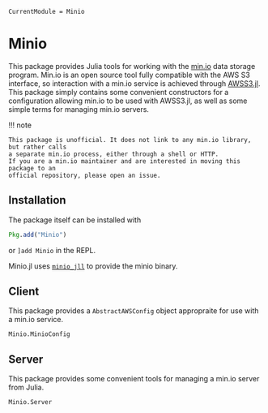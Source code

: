 ```@meta
CurrentModule = Minio
```

# Minio
This package provides Julia tools for working with the [min.io](https://min.io) data
storage program.  Min.io is an open source tool fully compatible with the AWS S3
interface, so interaction with a min.io service is achieved through
[AWSS3.jl](https://github.com/JuliaCloud/AWSS3.jl).  This package simply contains some
convenient constructors for a configuration allowing min.io to be used with AWSS3.jl, as
well as some simple terms for managing min.io servers.

!!! note

    This package is unofficial. It does not link to any min.io library, but rather calls
    a separate min.io process, either through a shell or HTTP.
    If you are a min.io maintainer and are interested in moving this package to an
    official repository, please open an issue.

## Installation
The package itself can be installed with
```julia
Pkg.add("Minio")
```
or `]add Minio` in the REPL.

Minio.jl uses [`minio_jll`](https://github.com/JuliaBinaryWrappers/minio_jll.jl) to provide the
minio binary.

## Client
This package provides a `AbstractAWSConfig` object appropraite for use with a min.io
service.
```@docs
Minio.MinioConfig
```

## Server
This package provides some convenient tools for managing a min.io server from Julia.
```@docs
Minio.Server
```
